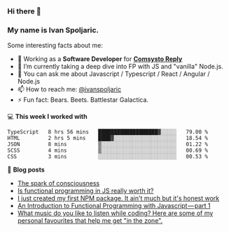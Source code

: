 ### Hi there 👋 

### My name is Ivan Spoljaric.

Some interesting facts about me:

- 🔭 Working as a **Software Developer** for **[Comsysto Reply](https://comsystoreply.de/)**
- 🌱 I’m currently taking a deep dive into FP with JS and "vanilla" Node.js.
- 💬 You can ask me about Javascript / Typescript / React / Angular / Node.js 
- 📫 How to reach me: [@ivanspoljaric](https://www.linkedin.com/in/ivan-špoljarić-2206a184)
- ⚡ Fun fact: Bears. Beets. Battlestar Galactica.

💻 **This week I worked with**
<!--START_SECTION:waka-->
```text
TypeScript   8 hrs 56 mins   ███████████████████▓░░░░░   79.00 % 
HTML         2 hrs 5 mins    ████▓░░░░░░░░░░░░░░░░░░░░   18.54 % 
JSON         8 mins          ▒░░░░░░░░░░░░░░░░░░░░░░░░   01.22 % 
SCSS         4 mins          ▒░░░░░░░░░░░░░░░░░░░░░░░░   00.69 % 
CSS          3 mins          ░░░░░░░░░░░░░░░░░░░░░░░░░   00.53 % 
```
<!--END_SECTION:waka-->

📕 **Blog posts**
<!-- BLOG-POST-LIST:START -->
- [The spark of consciousness](https://ivanspoljaric22.medium.com/the-spark-of-consciousness-30bebdd2bba8?source=rss-3d2bb20c836------2)
- [Is functional programming in JS really worth it?](https://dev.to/ispoljari/is-functional-programming-in-js-really-worth-it-34cf)
- [I just created my first NPM package. It ain't much but it's honest work](https://dev.to/ispoljari/i-just-created-my-first-npm-package-it-ain-t-much-but-it-s-honest-work-5h94)
- [An Introduction to Functional Programming with Javascript — part 1](https://blog.devgenius.io/introduction-to-functional-programming-in-javascript-e33fe8e94ed6?source=rss-3d2bb20c836------2)
- [What music do you like to listen while coding? Here are some of my personal favourites that help me get "in the zone".](https://dev.to/ispoljari/what-music-do-you-like-to-listen-while-coding-here-are-some-of-my-personal-favourites-that-help-me-get-into-the-zone-3ie9)
<!-- BLOG-POST-LIST:END -->
